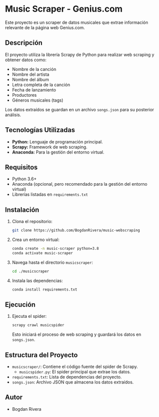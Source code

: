 # Music Scraper - Genius.com

Este proyecto es un scraper de datos musicales que extrae información relevante de la página web Genius.com.

## Descripción

El proyecto utiliza la librería Scrapy de Python para realizar web scraping y obtener datos como:

* Nombre de la canción
* Nombre del artista
* Nombre del álbum
* Letra completa de la canción
* Fecha de lanzamiento
* Productores
* Géneros musicales (tags)

Los datos extraídos se guardan en un archivo `songs.json` para su posterior análisis.

## Tecnologías Utilizadas

* **Python:** Lenguaje de programación principal.
* **Scrapy:** Framework de web scraping.
* **Anaconda:** Para la gestión del entorno virtual.

## Requisitos

* Python 3.6+
* Anaconda (opcional, pero recomendado para la gestión del entorno virtual)
* Librerías listadas en `requirements.txt`

## Instalación

1.  Clona el repositorio:

    ```bash
    git clone https://github.com/BogdanRivera/music-webscraping
    ```

2.  Crea un entorno virtual:

    ```bash
    conda create -n music-scraper python=3.8
    conda activate music-scraper
    ```


3. Navega hasta el directorio `musicscraper`:

    ```bash
    cd ./musicscraper
    ```

3.  Instala las dependencias:

    ```bash
    conda install requirements.txt
    ```

## Ejecución

1.  Ejecuta el spider:

    ```bash
    scrapy crawl musicspider
    ```

    Esto iniciará el proceso de web scraping y guardará los datos en `songs.json`.

## Estructura del Proyecto

* `musicscraper/`: Contiene el código fuente del spider de Scrapy.
    * `musicspider.py`: El spider principal que extrae los datos.
* `requirements.txt`: Lista de dependencias del proyecto.
* `songs.json`: Archivo JSON que almacena los datos extraídos.

## Autor

* Bogdan Rivera




